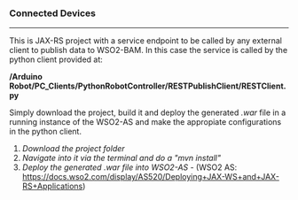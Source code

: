 ### Connected Devices
-----------------

This is JAX-RS project with a service endpoint to be called by any external client to publish data to WSO2-BAM. In this case the service is called by the python client provided at:

**/Arduino Robot/PC_Clients/PythonRobotController/RESTPublishClient/RESTClient.py**

Simply download the project, build it and deploy the generated *.war* file in a running instance of the WSO2-AS and make the appropiate configurations in the python client.

1. *Download the project folder*
2. *Navigate into it via the terminal and do a "mvn install"*
3. *Deploy the generated .war file into WSO2-AS* 
		- (WSO2 AS: https://docs.wso2.com/display/AS520/Deploying+JAX-WS+and+JAX-RS+Applications)




